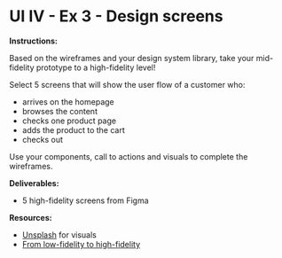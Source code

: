 # UI IV - Ex 3 - Design screens

**Instructions:**

Based on the wireframes and your design system library, take your mid-fidelity prototype to a high-fidelity level!

Select 5 screens that will show the user flow of a customer who: 

- arrives on the homepage
- browses the content
- checks one product page
- adds the product to the cart
- checks out

Use your components, call to actions and visuals to complete the wireframes. 

**Deliverables:** 

- 5 high-fidelity screens from Figma

**Resources:**

- [Unsplash](https://unsplash.com/) for visuals
- [From low-fidelity to high-fidelity](https://mockitt.wondershare.com/prototyping/low-fidelity-vs-high-fidelity.html)